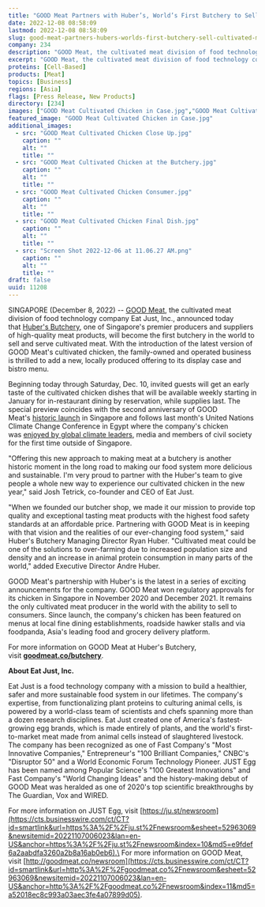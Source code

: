 ```yaml
---
title: "GOOD Meat Partners with Huber’s, World’s First Butchery to Sell Cultivated Meat"
date: 2022-12-08 08:58:09
lastmod: 2022-12-08 08:58:09
slug: good-meat-partners-hubers-worlds-first-butchery-sell-cultivated-meat
company: 234
description: "GOOD Meat, the cultivated meat division of food technology company Eat Just, Inc., announced today that Huber’s Butchery, one of Singapore’s premier producers and suppliers of high-quality meat products, will become the first butchery in the world to sell and serve cultivated meat."
excerpt: "GOOD Meat, the cultivated meat division of food technology company Eat Just, Inc., announced today that Huber’s Butchery, one of Singapore’s premier producers and suppliers of high-quality meat products, will become the first butchery in the world to sell and serve cultivated meat."
proteins: [Cell-Based]
products: [Meat]
topics: [Business]
regions: [Asia]
flags: [Press Release, New Products]
directory: [234]
images: ["GOOD Meat Cultivated Chicken in Case.jpg","GOOD Meat Cultivated Chicken Close Up.jpg", "GOOD Meat Cultivated Chicken at the Butchery.jpg", "GOOD Meat Cultivated Chicken Consumer.jpg", "GOOD Meat Cultivated Chicken Final Dish.jpg", "Screen Shot 2022-12-06 at 11.06.27 AM.png"]
featured_image: "GOOD Meat Cultivated Chicken in Case.jpg"
additional_images:
  - src: "GOOD Meat Cultivated Chicken Close Up.jpg"
    caption: ""
    alt: ""
    title: ""
  - src: "GOOD Meat Cultivated Chicken at the Butchery.jpg"
    caption: ""
    alt: ""
    title: ""
  - src: "GOOD Meat Cultivated Chicken Consumer.jpg"
    caption: ""
    alt: ""
    title: ""
  - src: "GOOD Meat Cultivated Chicken Final Dish.jpg"
    caption: ""
    alt: ""
    title: ""
  - src: "Screen Shot 2022-12-06 at 11.06.27 AM.png"
    caption: ""
    alt: ""
    title: ""
draft: false
uuid: 11208
---
```

SINGAPORE (December 8, 2022) -- [GOOD
Meat](https://cts.businesswire.com/ct/CT?id=smartlink&url=http%3A%2F%2Fgoodmeat.co&esheet=52963069&newsitemid=20221107006023&lan=en-US&anchor=GOOD+Meat&index=1&md5=7e2cb1788f9f101e02cc64ce2d66f157),
the cultivated meat division of food technology company Eat Just, Inc.,
announced today that [Huber's Butchery](https://www.hubers.com.sg/), one
of Singapore's premier producers and suppliers of high-quality meat
products, will become the first butchery in the world to sell and serve
cultivated meat. With the introduction of the latest version of GOOD
Meat's cultivated chicken, the family-owned and operated business is
thrilled to add a new, locally produced offering to its display case and
bistro menu.

Beginning today through Saturday, Dec. 10, invited guests will get an
early taste of the cultivated chicken dishes that will be available
weekly starting in January for in-restaurant dining by reservation,
while supplies last. The special preview coincides with the second
anniversary of GOOD Meat's [historic
launch](https://www.businesswire.com/news/home/20201220005063/en/Eat-Just-Makes-History-Again-with-Restaurant-Debut-of-Cultured-Meat) in
Singapore and follows last month's United Nations Climate Change
Conference in Egypt where the company's chicken was [enjoyed by global
climate
leaders](https://www.goodmeat.co/all-news/good-meat-cultivated-meat-on-cop27-menu),
media and members of civil society for the first time outside of
Singapore.

"Offering this new approach to making meat at a butchery is another
historic moment in the long road to making our food system more
delicious and sustainable. I'm very proud to partner with the Huber's
team to give people a whole new way to experience our cultivated chicken
in the new year,\" said Josh Tetrick, co-founder and CEO of Eat Just.

"When we founded our butcher shop, we made it our mission to provide top
quality and exceptional tasting meat products with the highest food
safety standards at an affordable price. Partnering with GOOD Meat is in
keeping with that vision and the realities of our ever-changing food
system," said Huber's Butchery Managing Director Ryan Huber. "Cultivated
meat could be one of the solutions to over-farming due to increased
population size and density and an increase in animal protein
consumption in many parts of the world," added Executive Director Andre
Huber.

GOOD Meat's partnership with Huber's is the latest in a series of
exciting announcements for the company. GOOD Meat won regulatory
approvals for its chicken in Singapore in November 2020 and December
2021. It remains the only cultivated meat producer in the world with the
ability to sell to consumers. Since launch, the company's chicken has
been featured on menus at local fine dining establishments, roadside
hawker stalls and via foodpanda, Asia\'s leading food and grocery
delivery platform.

For more information on GOOD Meat at Huber's Butchery,
visit [**goodmeat.co/butchery**](http://goodmeat.co/butchery).

**About Eat Just, Inc.** 

Eat Just is a food technology company with a mission to build a
healthier, safer and more sustainable food system in our lifetimes. The
company\'s expertise, from functionalizing plant proteins to culturing
animal cells, is powered by a world-class team of scientists and chefs
spanning more than a dozen research disciplines. Eat Just created one of
America's fastest-growing egg brands, which is made entirely of plants,
and the world's first-to-market meat made from animal cells instead of
slaughtered livestock. The company has been recognized as one of Fast
Company's \"Most Innovative Companies,\" Entrepreneur's \"100 Brilliant
Companies,\" CNBC's \"Disruptor 50\" and a World Economic Forum
Technology Pioneer. JUST Egg has been named among Popular Science's
\"100 Greatest Innovations\" and Fast Company's \"World Changing Ideas\"
and the history-making debut of GOOD Meat was heralded as one of 2020\'s
top scientific breakthroughs by The Guardian, Vox and WIRED. 

For more information on JUST Egg,
visit [https://ju.st/newsroom](https://cts.businesswire.com/ct/CT?id=smartlink&url=https%3A%2F%2Fju.st%2Fnewsroom&esheet=52963069&newsitemid=20221107006023&lan=en-US&anchor=https%3A%2F%2Fju.st%2Fnewsroom&index=10&md5=e9fdef6a2aabdfa3260a2b8a16ab0eb6).\
For more information on GOOD Meat,
visit [http://goodmeat.co/newsroom](https://cts.businesswire.com/ct/CT?id=smartlink&url=http%3A%2F%2Fgoodmeat.co%2Fnewsroom&esheet=52963069&newsitemid=20221107006023&lan=en-US&anchor=http%3A%2F%2Fgoodmeat.co%2Fnewsroom&index=11&md5=a52018ec8c993a03aec3fe4a07899d05).
